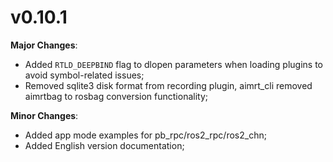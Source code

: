

# v0.10.1

**Major Changes**:

- Added `RTLD_DEEPBIND` flag to dlopen parameters when loading plugins to avoid symbol-related issues;
- Removed sqlite3 disk format from recording plugin, aimrt_cli removed aimrtbag to rosbag conversion functionality;

**Minor Changes**:

- Added app mode examples for pb_rpc/ros2_rpc/ros2_chn;
- Added English version documentation;